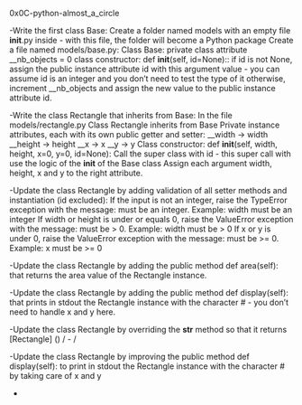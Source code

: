 0x0C-python-almost_a_circle

-Write the first class Base:
Create a folder named models with an empty file
__init__.py inside - with this file, the folder will become a Python package
Create a file named models/base.py:
Class Base:
private class attribute __nb_objects = 0
class constructor: def __init__(self, id=None)::
if id is not None, assign the public instance attribute id with this
argument value - you can assume id is an integer and you don’t need to
test the type of it
otherwise, increment __nb_objects and assign the new value to the
public instance attribute id.

-Write the class Rectangle that inherits from Base:
In the file models/rectangle.py
Class Rectangle inherits from Base
Private instance attributes, each with its own public getter
and setter:
__width -> width
__height -> height
__x -> x
__y -> y
Class constructor:
def __init__(self, width, height, x=0, y=0, id=None):
Call the super class with id - this super call with use the logic
of the __init__ of the Base class
Assign each argument width, height, x and y to the right attribute.

-Update the class Rectangle by adding validation of all setter
methods and instantiation (id excluded):
If the input is not an integer, raise the TypeError exception with
the message: <name of the attribute> must be an integer.
Example: width must be an integer
If width or height is under or equals 0, raise the ValueError
exception with the message: <name of the attribute> must be > 0.
Example:
width must be > 0
If x or y is under 0, raise the ValueError exception with the
message: <name of the attribute> must be >= 0. Example: x must be >= 0

-Update the class Rectangle by adding the public method
def area(self): that returns the area value of the Rectangle instance.

-Update the class Rectangle by adding the public method
def display(self): that prints in stdout the Rectangle instance
with the character # - you don’t need to handle x and y here.

-Update the class Rectangle by overriding the __str__ method
so that it returns [Rectangle] (<id>) <x>/<y> - <width>/<height>

-Update the class Rectangle by improving the public method
def display(self): to print in stdout the Rectangle instance with the
character # by taking care of x and y

-